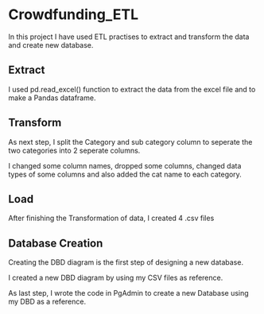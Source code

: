 # Crowdfunding_ETL

In this project I have used ETL practises to extract and transform the data and create new database.

## Extract

I used pd.read_excel() function to extract the data from the excel file and to make a Pandas dataframe.

## Transform

As next step, I split the Category and sub category column to seperate the two categories into 2 seperate columns.

I changed some column names, dropped some columns, changed data types of some columns and also added the cat name to each category.

## Load

After finishing the Transformation of data, I created 4 .csv files 

## Database Creation

Creating the DBD diagram is the first step of designing a new database.

I created a new DBD diagram by using my CSV files as reference.

As last step, I wrote the code in PgAdmin to create a new Database using my DBD as a reference.
